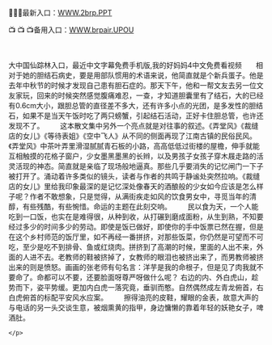 <p>
	📜📜📜最新入口：<a href="http://www.baidu.com/link?url=6MA2SWnO3Raqke39an_0PUxosM6ZrUGzi1BN9tNnlPW&wd">WWW.2brp.PPT</a> 
	<p>
		📺
📺
📺备用入口：<a href="http://www.baidu.com/link?url=6MA2SWnO3Raqke39an_0PUxosM6ZrUGzi1BN9tNnlPW&wd">WWW.brpair.UPOU</a> 
	</p>
	<p>
		<br />
	</p>
	<p>
		大中国仙踪林入口，最近中文字幕免费手机版,我的好妈妈4中文免费看视频　　相对于她的胆结石病史，要是用部队惯用的术语来说，他简直就是个新兵蛋子。他是去年中秋节的时候才发现自己患有胆石症的。那天下午，他和一帮文友去另一位文友家玩，回来的时候突然感觉腹痛难忍，一查，才知道胆囊里有了结石，大的已经有0.6cm大小，跟胆总管的直径差不多大，还有许多小点的光团，是多发性的胆结石，如果不是当天午饭时吃了两只螃蟹，引起结石活动，正好卡住胆总管，也许还发现不了。
　　这本散文集中另外一个亮点就是对往事的叙述。《弄堂风》《裁缝店的女儿》《等待表姐》《空中飞人》从不同的侧面再现了江南古镇的民俗民风。《弄堂风》中茶叶弄里滑湿腻腻青石板的小路，高高低低过街楼的屋檐，伸手就能互相触摸的花格子窗户，少女墨黑墨黑的长辫，以及男孩子女孩子穿木屐走路的活灵活现的神态。简直就是亲临了现场般地逼真。那些几乎要消失的记忆闸门一下子被打开了。涌动着许多类似的镜头，读者与作者的共鸣于静谧处突然拉响。《裁缝店的女儿》里给我印象最深的是记忆深处像春天的酒酿般的少女如今应该是怎么样子呢？作者不敢想象，只是觉得，从满街疾走如风的饮食男女中，寻觅当年的清醇，有些残酷，有些惋惜。命运的主题在此刻交响。
　　民以食为天，一个人能吃到一口饭，也实在是难得很，从种到收，从打碾到磨成面粉，从生到熟，不知要经过多少的时间多少的劳动。即使是饭已做好，即使你的手中饭票已然在握，但是在这个乡村师范的饭厅里，如不再经一番拼挤，对那些饭菜，你仍然是可望而不可吃，至少是吃不到排骨、鱼或红烧肉。拼挤到了高潮的时候，里面的人出不来，外面的人进不去。老教师的鞋被挤掉了，女教师的眼泪也被挤出来了，而男教师被挤出来的则是愤怒。画画的张老师有句名言：洋芋是我的命根子，但是见了肉我就不要命了。命都可以不要，还要脸面呀尊严呀做什么呢？
右边的内、外白虎山，趁势而下，姿平势缓。更加内白虎一落究竟，垂驯而憨。自然偶然成左青龙俯首，右白虎俯首的标配平安风水应案。
　　擦得油亮的皮鞋，耀眼的金表，故意大声的与电话的另一头交谈生意，被烟熏黄的指甲，身边慵懒的靠着年轻的妖艳女子，啤酒肚。

	</p>

